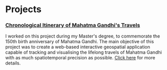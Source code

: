 # Projects


### [Chronological Itinerary of Mahatma Gandhi's Travels](projects/gandhi_project.md)

I worked on this project during my Master's degree, to commemorate the 150th birth anniversary of Mahatma Gandhi. The main objective of this project was to create a web-based interactive geospatial application capable of tracking and visualising the lifelong travels of Mahatma Gandhi with as much spatiotemporal precision as possible. [Click here](projects/gandhi_project.md) for more details.
